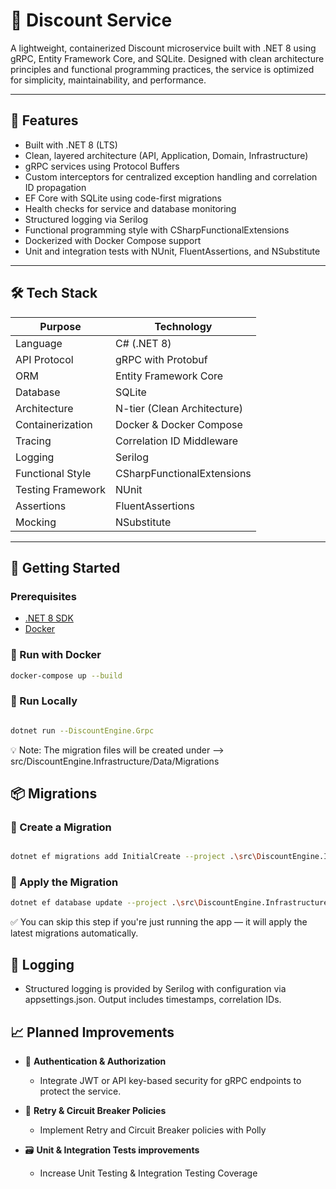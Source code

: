 # 🧾 Discount Service

A lightweight, containerized Discount microservice built with .NET 8 using gRPC, Entity Framework Core, and SQLite. Designed with clean architecture principles and functional programming practices, the service is optimized for simplicity, maintainability, and performance.

---

## 🚀 Features

- Built with .NET 8 (LTS)
- Clean, layered architecture (API, Application, Domain, Infrastructure)
- gRPC services using Protocol Buffers
- Custom interceptors for centralized exception handling and correlation ID propagation
- EF Core with SQLite using code-first migrations
- Health checks for service and database monitoring
- Structured logging via Serilog
- Functional programming style with CSharpFunctionalExtensions
- Dockerized with Docker Compose support
- Unit and integration tests with NUnit, FluentAssertions, and NSubstitute

---

## 🛠 Tech Stack

| Purpose           | Technology                  |
| ----------------- | --------------------------- |
| Language          | C# (.NET 8)                 |
| API Protocol      | gRPC with Protobuf          |
| ORM               | Entity Framework Core       |
| Database          | SQLite                      |
| Architecture      | N-tier (Clean Architecture) |
| Containerization  | Docker & Docker Compose     |
| Tracing           | Correlation ID Middleware   |
| Logging           | Serilog                     |
| Functional Style  | CSharpFunctionalExtensions  |
| Testing Framework | NUnit                       |
| Assertions        | FluentAssertions            |
| Mocking           | NSubstitute                 |

---

## 🧰 Getting Started

### Prerequisites

- [.NET 8 SDK](https://dotnet.microsoft.com/en-us/download)
- [Docker](https://www.docker.com/)

### 📡 Run with Docker

```bash
docker-compose up --build

```

### 🚀 Run Locally

```bash

dotnet run --DiscountEngine.Grpc

```

💡 Note: The migration files will be created under --> src/DiscountEngine.Infrastructure/Data/Migrations

## 📦 Migrations

### 🔧 Create a Migration

```bash

dotnet ef migrations add InitialCreate --project .\src\DiscountEngine.Infrastructure --startup-project .\src\DiscountEngine.Grpc --context DiscountDbContext --output-dir Data\Migrations
```

### 🚀 Apply the Migration

```bash
dotnet ef database update --project .\src\DiscountEngine.Infrastructure --startup-project .\src\DiscountEngine.Grpc --context DiscountDbContext

```

✅ You can skip this step if you're just running the app — it will apply the latest migrations automatically.

## 📝 Logging

- Structured logging is provided by Serilog with configuration via appsettings.json. Output includes timestamps, correlation IDs.

## 📈 Planned Improvements

- 🔐 **Authentication & Authorization**

  - Integrate JWT or API key-based security for gRPC endpoints to protect the service.

- 🔁 **Retry & Circuit Breaker Policies**

  - Implement Retry and Circuit Breaker policies with Polly

- 🗃️ **Unit & Integration Tests improvements**

  - Increase Unit Testing & Integration Testing Coverage
